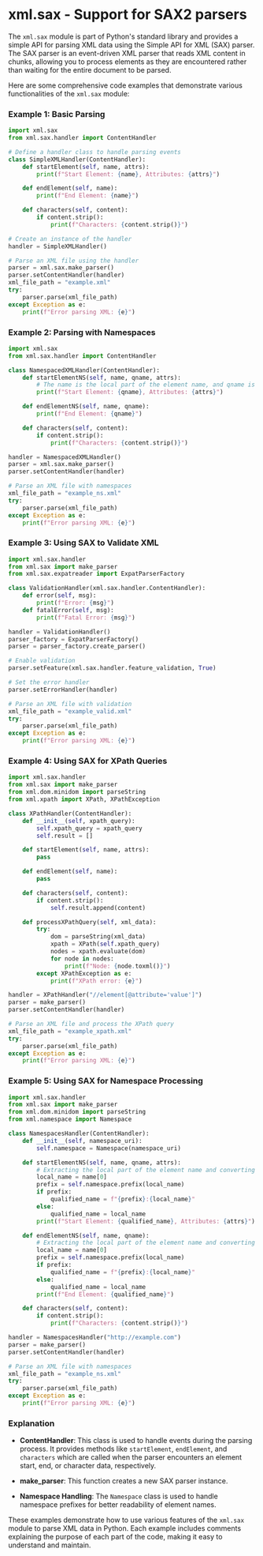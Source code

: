 # xml.sax - Support for SAX2 parsers

The `xml.sax` module is part of Python's standard library and provides a simple API for parsing XML data using the Simple API for XML (SAX) parser. The SAX parser is an event-driven XML parser that reads XML content in chunks, allowing you to process elements as they are encountered rather than waiting for the entire document to be parsed.

Here are some comprehensive code examples that demonstrate various functionalities of the `xml.sax` module:

### Example 1: Basic Parsing

```python
import xml.sax
from xml.sax.handler import ContentHandler

# Define a handler class to handle parsing events
class SimpleXMLHandler(ContentHandler):
    def startElement(self, name, attrs):
        print(f"Start Element: {name}, Attributes: {attrs}")

    def endElement(self, name):
        print(f"End Element: {name}")

    def characters(self, content):
        if content.strip():
            print(f"Characters: {content.strip()}")

# Create an instance of the handler
handler = SimpleXMLHandler()

# Parse an XML file using the handler
parser = xml.sax.make_parser()
parser.setContentHandler(handler)
xml_file_path = "example.xml"
try:
    parser.parse(xml_file_path)
except Exception as e:
    print(f"Error parsing XML: {e}")
```

### Example 2: Parsing with Namespaces

```python
import xml.sax
from xml.sax.handler import ContentHandler

class NamespacedXMLHandler(ContentHandler):
    def startElementNS(self, name, qname, attrs):
        # The name is the local part of the element name, and qname is the qualified (namespace) name
        print(f"Start Element: {qname}, Attributes: {attrs}")

    def endElementNS(self, name, qname):
        print(f"End Element: {qname}")

    def characters(self, content):
        if content.strip():
            print(f"Characters: {content.strip()}")

handler = NamespacedXMLHandler()
parser = xml.sax.make_parser()
parser.setContentHandler(handler)

# Parse an XML file with namespaces
xml_file_path = "example_ns.xml"
try:
    parser.parse(xml_file_path)
except Exception as e:
    print(f"Error parsing XML: {e}")
```

### Example 3: Using SAX to Validate XML

```python
import xml.sax.handler
from xml.sax import make_parser
from xml.sax.expatreader import ExpatParserFactory

class ValidationHandler(xml.sax.handler.ContentHandler):
    def error(self, msg):
        print(f"Error: {msg}")
    def fatalError(self, msg):
        print(f"Fatal Error: {msg}")

handler = ValidationHandler()
parser_factory = ExpatParserFactory()
parser = parser_factory.create_parser()

# Enable validation
parser.setFeature(xml.sax.handler.feature_validation, True)

# Set the error handler
parser.setErrorHandler(handler)

# Parse an XML file with validation
xml_file_path = "example_valid.xml"
try:
    parser.parse(xml_file_path)
except Exception as e:
    print(f"Error parsing XML: {e}")
```

### Example 4: Using SAX for XPath Queries

```python
import xml.sax.handler
from xml.sax import make_parser
from xml.dom.minidom import parseString
from xml.xpath import XPath, XPathException

class XPathHandler(ContentHandler):
    def __init__(self, xpath_query):
        self.xpath_query = xpath_query
        self.result = []

    def startElement(self, name, attrs):
        pass

    def endElement(self, name):
        pass

    def characters(self, content):
        if content.strip():
            self.result.append(content)

    def processXPathQuery(self, xml_data):
        try:
            dom = parseString(xml_data)
            xpath = XPath(self.xpath_query)
            nodes = xpath.evaluate(dom)
            for node in nodes:
                print(f"Node: {node.toxml()}")
        except XPathException as e:
            print(f"XPath error: {e}")

handler = XPathHandler("//element[@attribute='value']")
parser = make_parser()
parser.setContentHandler(handler)

# Parse an XML file and process the XPath query
xml_file_path = "example_xpath.xml"
try:
    parser.parse(xml_file_path)
except Exception as e:
    print(f"Error parsing XML: {e}")
```

### Example 5: Using SAX for Namespace Processing

```python
import xml.sax.handler
from xml.sax import make_parser
from xml.dom.minidom import parseString
from xml.namespace import Namespace

class NamespacesHandler(ContentHandler):
    def __init__(self, namespace_uri):
        self.namespace = Namespace(namespace_uri)

    def startElementNS(self, name, qname, attrs):
        # Extracting the local part of the element name and converting it to a full QName
        local_name = name[0]
        prefix = self.namespace.prefix(local_name)
        if prefix:
            qualified_name = f"{prefix}:{local_name}"
        else:
            qualified_name = local_name
        print(f"Start Element: {qualified_name}, Attributes: {attrs}")

    def endElementNS(self, name, qname):
        # Extracting the local part of the element name and converting it to a full QName
        local_name = name[0]
        prefix = self.namespace.prefix(local_name)
        if prefix:
            qualified_name = f"{prefix}:{local_name}"
        else:
            qualified_name = local_name
        print(f"End Element: {qualified_name}")

    def characters(self, content):
        if content.strip():
            print(f"Characters: {content.strip()}")

handler = NamespacesHandler("http://example.com")
parser = make_parser()
parser.setContentHandler(handler)

# Parse an XML file with namespaces
xml_file_path = "example_ns.xml"
try:
    parser.parse(xml_file_path)
except Exception as e:
    print(f"Error parsing XML: {e}")
```

### Explanation

- **ContentHandler**: This class is used to handle events during the parsing process. It provides methods like `startElement`, `endElement`, and `characters` which are called when the parser encounters an element start, end, or character data, respectively.
  
- **make_parser**: This function creates a new SAX parser instance.

- **Namespace Handling**: The `Namespace` class is used to handle namespace prefixes for better readability of element names.

These examples demonstrate how to use various features of the `xml.sax` module to parse XML data in Python. Each example includes comments explaining the purpose of each part of the code, making it easy to understand and maintain.
